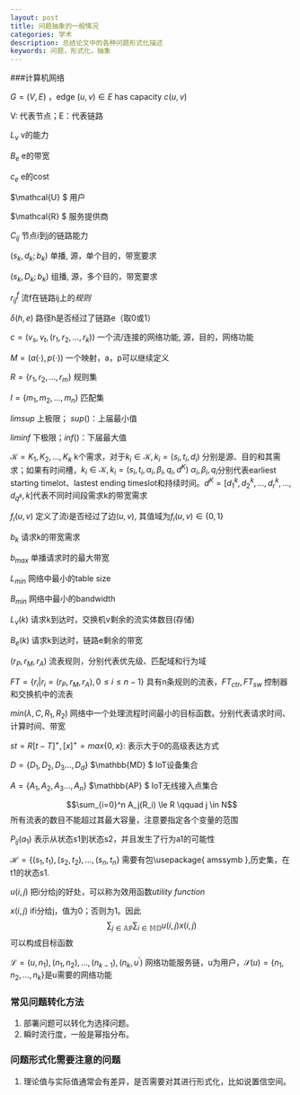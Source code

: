 ```yaml
---
layout: post
title: 问题抽象的一般情况
categories: 学术
description: 总结论文中的各种问题形式化描述
keywords: 问题，形式化，抽象
---
```


###计算机网络

$G = (V, E)$  ，edge $(u, v)  \in E$  has capacity $c(u, v)$

V: 代表节点；E：代表链路

$L_{v}$	v的能力

$B_{e}$	e的带宽

$c_e$	e的cost

$\mathcal{U} $	用户

$\mathcal{R} $	服务提供商

$C_{ij}$	节点i到j的链路能力

$(s_{k}, d_{k}; b_{k})$	单播,	源，单个目的，带宽要求

$(s_{k}, D_{k}; b_{k})$	组播,	源，多个目的，带宽要求

$r_{ij}^f$	流f在链路ij上的*规则*

$\delta(h,e)$	路径h是否经过了链路e（取0或1）

$c=(v_{s}, v_{t}, (r_{1}, r_{2}, ..., r_{k}))$	一个流/连接的网络功能,	源，目的，网络功能

$M=(a(\cdot), p(\cdot))$		一个映射，a，p可以继续定义

$R = \{ r_1, r_2, ... ,r_m \}$	规则集

$I = \{m_1, m_2, ..., m_n\}$	匹配集

$limsup$	上极限； $sup()$：上届最小值

$liminf$	下极限；$inf()$：下届最大值

$\mathcal{K} = {K_1, K_2, ..., K_k}$	k个需求，对于$k_i \in \mathcal{K}, k_i = (s_i, t_i, d_i)$	分别是源、目的和其需求；如果有时间槽，$k_i \in \mathcal{K}, k_i = (s_i, t_i,  \alpha_i,  \beta_i, q_i, d^K)$ 	$\alpha_i,  \beta_i, q_i$分别代表earliest starting timelot、lastest ending timeslot和持续时间。$d^K = [d_1^k, d_2^k, ..., d_r^k, ..., d_{q^k},k]$代表不同时间段需求k的带宽需求

$f_i(u, v)$	定义了流i是否经过了边$(u, v)$, 其值域为$f_i(u, v) \in \{0, 1\}$	

$b_k$ 请求k的带宽需求

$b_{max}$	单播请求时的最大带宽

$L_{min}$	网络中最小的table size

$B_{min}$	网络中最小的bandwidth

$L_v(k)$ 	请求k到达时，交换机v剩余的流实体数目(存储)

$B_e(k)$	请求k到达时，链路e剩余的带宽

$(r_P, r_M, r_A)$	流表规则，分别代表优先级、匹配域和行为域

$FT = \{ r_i| r_i =(r_P, r_M, r_A), 0\le i\le n-1 \}$	具有n条规则的流表，$FT_{ctr}, FT_{sw}$	控制器和交换机中的流表

$min( \lambda, C, R_1, R_2)$  网络中一个处理流程时间最小的目标函数。分别代表请求时间、计算时间、带宽

$st = R[t -T]^+, [x]^+ = max\{0,x\}$: 表示大于0的高级表达方式

$D = \{D_1, D_2, D_3 ..., D_d\}$  	$\mathbb{MD} $		IoT设备集合

$A = \{A_1, A_2, A_3 ..., A_n\}$ 		$\mathbb{AP} $		IoT无线接入点集合

$$\sum_{i=0}^n A_j(R_i) \le R \qquad j \in N$$	所有流表的数目不能超过其最大容量，注意要指定各个变量的范围

$P_{ij}(a_1)$ 	表示从状态s1到状态s2，并且发生了行为a1的可能性

$\mathcal{H} = \{(s_1, t_1), (s_2, t_2), ..., (s_n, t_n\}$     需要有包\usepackage{ amssymb },历史集，在t1的状态s1.

$u(i, j)$	把i分给j的好处，可以称为效用函数*utility function*

$x(i, j)$	ifi分给j，值为0；否则为1。因此$$\sum_{j \in \mathbb{AP} } \sum_{i \in \mathbb{MD}  } u(i, j)x(i, j)$$	可以构成目标函数

$\mathcal{L} = (u, n_1), (n_1, n_2), ..., (n_{k-1}), (n_k, u^{'})$	网络功能服务链，u为用户，$\mathcal{S}(u) = \{n_1, n_2, ..., n_k\}$是u需要的网络功能





### 常见问题转化方法

1. 部署问题可以转化为选择问题。
2. 瞬时流行度，一般是幂指分布。



### 问题形式化需要注意的问题

1. 理论值与实际值通常会有差异，是否需要对其进行形式化，比如说置信空间。

















